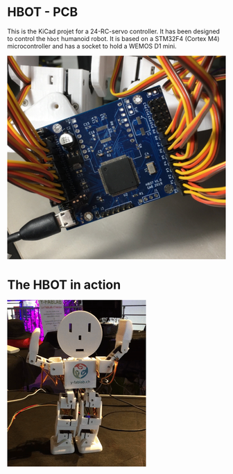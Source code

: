 # HBOT - PCB

This is the KiCad projet for a 24-RC-servo controller. It has been designed to control the `hbot` humanoid robot. It is based on a STM32F4 (Cortex M4) microcontroller and has a socket to hold a WEMOS D1 mini.

![pcb](https://raw.githubusercontent.com/gmondada/hbot-pcb/master/images/wired-pcb.jpeg)

# The HBOT in action

![dance](https://raw.githubusercontent.com/gmondada/hbot-pcb/master/images/hbot-dance.gif)

